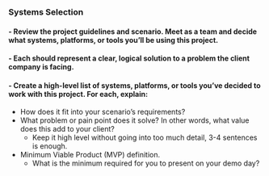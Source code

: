 ### Systems Selection

#### - Review the project guidelines and scenario. Meet as a team and decide what systems, platforms, or tools you’ll be using this project.
#### - Each should represent a clear, logical solution to a problem the client company is facing.
#### - Create a high-level list of systems, platforms, or tools you’ve decided to work with this project. For each, explain:
- How does it fit into your scenario’s requirements?
- What problem or pain point does it solve? In other words, what value does this add to your client?
  - Keep it high level without going into too much detail, 3-4 sentences is enough.
- Minimum Viable Product (MVP) definition.
  - What is the minimum required for you to present on your demo day?

